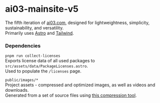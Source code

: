 # ai03-mainsite-v5

The fifth iteration of [ai03.com](https://ai03.com/), designed for lightweightness, simplicity, sustainability, and versatility.  
Primarily uses [Astro](https://astro.build/) and [Tailwind](https://tailwindcss.com/).  

### Dependencies

`pnpm run collect-licenses`  
Exports license data of all used packages to `src/assets/data/PackageLicenses.astro`.  
Used to populate the `/licenses` page.  

`public/images/*`  
Project assets - compressed and optimized images, as well as videos and downloads.  
Generated from a set of source files using [this compression tool](https://github.com/ai03-2725/batch-avif-resizer-local/tree/main).  